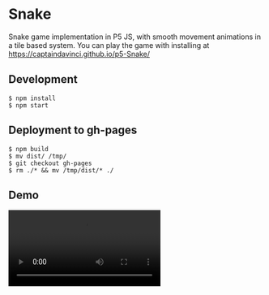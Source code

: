 # Snake

Snake game implementation in P5 JS, with smooth movement animations in a tile based system.
You can play the game with installing at https://captaindavinci.github.io/p5-Snake/


## Development 

```
$ npm install
$ npm start
```


## Deployment to gh-pages
```
$ npm build
$ mv dist/ /tmp/
$ git checkout gh-pages
$ rm ./* && mv /tmp/dist/* ./
```

## Demo

![](demo.mp4)
